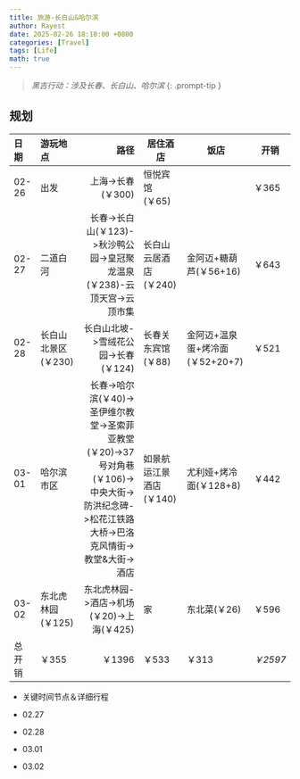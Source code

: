 ```yaml
---
title: 旅游-长白山&哈尔滨
author: Rayest
date: 2025-02-26 18:10:00 +0800
categories: [Travel]
tags: [Life]
math: true
---
```


> *黑吉行动：涉及长春、长白山、哈尔滨*
{: .prompt-tip }


## 规划

| 日期 | 游玩地点| 路径 | 居住酒店 | 饭店 | 开销
|:-----------------------------|:-----------------|--------:|--| -- | -- |
|02-26|出发|上海->长春(￥300)|恒悦宾馆(￥65)||￥365
|02-27|二道白河|长春->长白山(￥123)->秋沙鸭公园->皇冠聚龙温泉(￥238)-云顶天宫->云顶市集|长白山云居酒店(￥240)|金阿迈+糖葫芦(￥56+16)|￥643
|02-28|长白山北景区(￥230)|长白山北坡->雪绒花公园->长春(￥124)|长春关东宾馆(￥88)|金阿迈+温泉蛋+烤冷面(￥52+20+7)|￥521
|03-01|哈尔滨市区|长春->哈尔滨(￥40)->圣伊维尔教堂->圣索菲亚教堂(￥20)->37号对角巷(￥106)->中央大街->防洪纪念碑->松花江铁路大桥->巴洛克风情街->教堂&大街->酒店|如景航运江景酒店(￥140)|尤利娅+烤冷面(￥128+8)|￥442
|03-02|东北虎林园(￥125)|东北虎林园->酒店->机场(￥20)->上海(￥425)|家|东北菜(￥26)|￥596
|总开销|￥355|￥1396|￥533|￥313|*￥2597*

- 关键时间节点＆详细行程

- 02.27


- 02.28


- 03.01

- 03.02